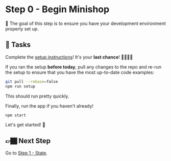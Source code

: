 # Step 0 - Begin Minishop

🏅 The goal of this step is to ensure you have your development environment properly set up.

## 📝 Tasks

Complete the [setup instructions](../../README.md#setup)! It's your **last chance**! 🏃🏾‍♂️💨

If you ran the setup **before today**, pull any changes to the repo and re-run the setup to ensure that you have the most up-to-date code examples:

```sh
git pull --rebase=false
npm run setup
```

This should run pretty quickly.

Finally, run the app if you haven't already!

```sh
npm start
```

Let's get started! 🎉

## 👉🏾 Next Step

Go to [Step 1 - State](../src/01-state/).
